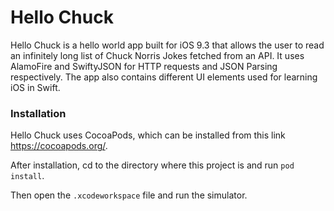 # Hello Chuck

Hello Chuck is a hello world app built for iOS 9.3 that allows the user to read an infinitely long list of Chuck Norris Jokes fetched from an API. It uses AlamoFire and SwiftyJSON for HTTP requests and JSON Parsing respectively. The app also contains different UI elements used for learning iOS in Swift.

### Installation

Hello Chuck uses CocoaPods, which can be installed from this link https://cocoapods.org/. 

After installation, cd to the directory where this project is and run `pod install`.

Then open the `.xcodeworkspace` file and run the simulator.